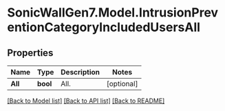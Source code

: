 # SonicWallGen7.Model.IntrusionPreventionCategoryIncludedUsersAll

## Properties

Name | Type | Description | Notes
------------ | ------------- | ------------- | -------------
**All** | **bool** | All. | [optional] 

[[Back to Model list]](../README.md#documentation-for-models) [[Back to API list]](../README.md#documentation-for-api-endpoints) [[Back to README]](../README.md)


